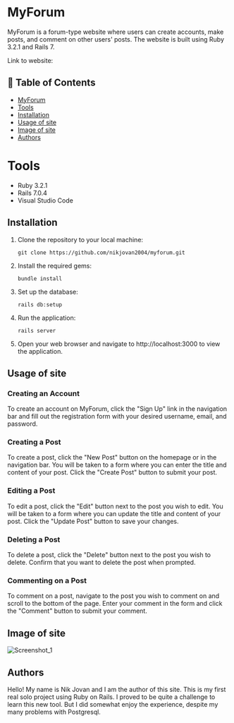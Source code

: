 # MyForum <a name = "myforum"></a>

MyForum is a forum-type website where users can create accounts, make posts, and comment on other users' posts. The website is built using Ruby 3.2.1 and Rails 7.

Link to website:

## 📝 Table of Contents
- [MyForum](#myforum)
- [Tools](#tools)
- [Installation](#installation)
- [Usage of site](#usage)
- [Image of site](#img)
- [Authors](#authors)



# Tools <a name = "tools"></a>
- Ruby 3.2.1
- Rails 7.0.4
- Visual Studio Code 


## Installation <a name = "installation"></a>

1. Clone the repository to your local machine:

   ```
   git clone https://github.com/nikjovan2004/myforum.git
   ```

2. Install the required gems:

   ```
   bundle install
   ```

3. Set up the database:

   ```
   rails db:setup
   ```

4. Run the application:

   ```
   rails server
   ```

5. Open your web browser and navigate to http://localhost:3000 to view the application.

## Usage of site <a name = "usage"></a>

### Creating an Account

To create an account on MyForum, click the "Sign Up" link in the navigation bar and fill out the registration form with your desired username, email, and password.

### Creating a Post

To create a post, click the "New Post" button on the homepage or in the navigation bar. You will be taken to a form where you can enter the title and content of your post. Click the "Create Post" button to submit your post.

### Editing a Post

To edit a post, click the "Edit" button next to the post you wish to edit. You will be taken to a form where you can update the title and content of your post. Click the "Update Post" button to save your changes.

### Deleting a Post

To delete a post, click the "Delete" button next to the post you wish to delete. Confirm that you want to delete the post when prompted.

### Commenting on a Post

To comment on a post, navigate to the post you wish to comment on and scroll to the bottom of the page. Enter your comment in the form and click the "Comment" button to submit your comment.

## Image of site <a name = "img"></a>

![Screenshot_1](https://user-images.githubusercontent.com/59827868/235994912-b50243fc-d62e-493e-8b3a-84dc5e0a5b35.png)

## Authors <a name = "authors"></a>

Hello! My name is Nik Jovan and I am the author of this site. This is  my first real solo project using Ruby on Rails. I proved to be quite a challenge to learn this new tool. But I did somewhat enjoy the experience, despite my many problems with Postgresql.






